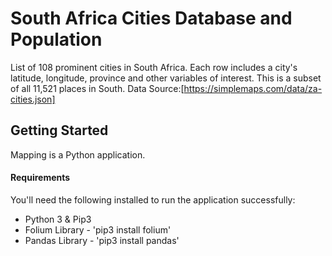 # South Africa Cities Database and Population
List of 108 prominent cities in South Africa. Each row includes a city's latitude, longitude, province and other variables of interest. This is a subset of all 11,521 places in South.
Data Source:[https://simplemaps.com/data/za-cities.json]

## Getting Started

Mapping is a Python application.


#### Requirements

You'll need the following installed to run the application successfully:
* Python 3 & Pip3
* Folium Library - 'pip3 install folium'
* Pandas Library - 'pip3 install pandas'
